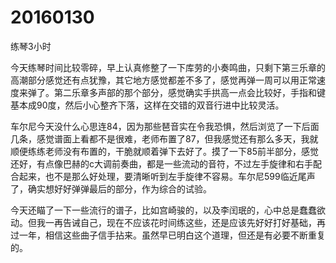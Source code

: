 # 20160130

练琴3小时

今天练琴时间比较零碎，早上认真修整了一下库劳的小奏鸣曲，只剩下第三乐章的高潮部分感觉还有点犹豫，其它地方感觉都差不多了，感觉再弹一周可以用正常速度来弹了。第二乐章多声部的那个部分，感觉确实手拱高一点会比较好，手指和键基本成90度，然后小心整齐下落，这样在交错的双音行进中比较灵活。

车尔尼今天没什么心思连84，因为那些琶音实在令我恐惧，然后浏览了一下后面几条，感觉谱面上看都不是很难，老师布置了87，但我感觉还有那么多天，我就顺便练练老师没有布置的，干脆就顺着弹下去好了。摸了一下85前半部分，感觉还好，有点像巴赫的c大调前奏曲，都是一些流动的音符，不过左手旋律和右手配合起来，也不是那么好处理，要清晰听到左手旋律不容易。车尔尼599临近尾声了，确实想好好弹弹最后的部分，作为综合的试验。

今天还瞄了一下一些流行的谱子，比如宫崎骏的，以及李闰珉的，心中总是蠢蠢欲动。但我一再告诫自己，现在不应该花时间练这些，还是应该先好好打好基础，再过一年，相信这些曲子信手拈来。虽然早已明白这个道理，但还是有必要不断重复的。